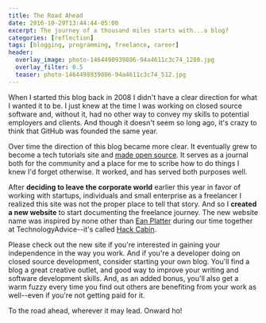 ```yaml
---
title: The Road Ahead
date: 2016-10-29T13:44:44-05:00
excerpt: The journey of a thousand miles starts with...a blog?
categories: [reflection]
tags: [blogging, programming, freelance, career]
header:
  overlay_image: photo-1464498939806-94a4611c3c74_1280.jpg
  overlay_filter: 0.5
  teaser: photo-1464498939806-94a4611c3c74_512.jpg
---
```


When I started this blog back in 2008 I didn't have a clear direction for what I wanted it to be. I just knew at the time I was working on closed source software and, without it, had no other way to convey my skills to potential employers and clients. And though it doesn't seem so long ago, it's crazy to think that GitHub was founded the same year.

Over time the direction of this blog became more clear. It eventually grew to become a tech tutorials site and [made open source](https://github.com/jhabdas/habd.as). It serves as a journal both for the community and a place for me to scribe how to do things I knew I'd forget otherwise. It worked, and has served both purposes well.

After **deciding to leave the corporate world** earlier this year in favor of working with startups, individuals and small enterprise as a freelancer I realized this site was not the proper place to tell that story. And so I **created a new website** to start documenting the freelance journey. The new website name was inspired by none other than [Ean Platter](https://github.com/eanplatter) during our time together at TechnologyAdvice--it's called [Hack Cabin](http://hackcabin.com).

Please check out the new site if you're interested in gaining your independence in the way you work. And if you're a developer doing on closed source development, consider starting your own blog. You'll find a blog a great creative outlet, and good way to improve your writing and software development skills. And, as an added bonus, you'll also get a warm fuzzy every time you find out others are benefiting from your work as well--even if you're not getting paid for it.

To the road ahead, wherever it may lead. Onward ho!
